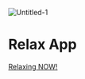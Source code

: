 ![Untitled-1](https://user-images.githubusercontent.com/56675185/67991488-14e36a00-fc42-11e9-8128-39a44aad5961.jpg)

# Relax App
[Relaxing NOW!](https://germanov.js.org/relax-app)
